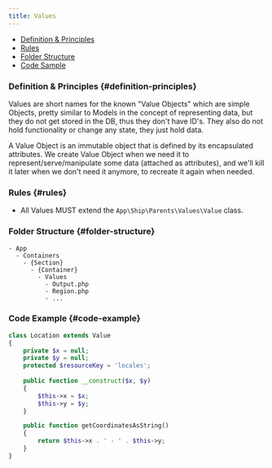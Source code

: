 ```yaml
---
title: Values
---
```


- [Definition & Principles](#definition-principles)
- [Rules](#rules)
- [Folder Structure](#folder-structure)
- [Code Sample](#code-sample)

### Definition & Principles {#definition-principles}

Values are short names for the known "Value Objects" which are simple Objects, pretty similar to Models in the concept of representing data, but they do not get stored in the DB, thus they don't have ID's. 
They also do not hold functionality or change any state, they just hold data.

A Value Object is an immutable object that is defined by its encapsulated attributes. 
We create Value Object when we need it to represent/serve/manipulate some data (attached as attributes), and we'll kill it later when we don't need it anymore, to recreate it again when needed.  

### Rules {#rules}

- All Values MUST extend the `App\Ship\Parents\Values\Value` class.

### Folder Structure {#folder-structure}

```
- App
  - Containers
    - {Section}
      - {Container}
        - Values
          - Output.php
          - Region.php
          - ...
```

### Code Example {#code-example}

```php
class Location extends Value
{
    private $x = null;
    private $y = null;
    protected $resourceKey = 'locales';
    
    public function __construct($x, $y)
    {
        $this->x = $x;
        $this->y = $y;
    }

    public function getCoordinatesAsString()
    {
        return $this->x . ' - ' . $this->y;
    }
}
```
